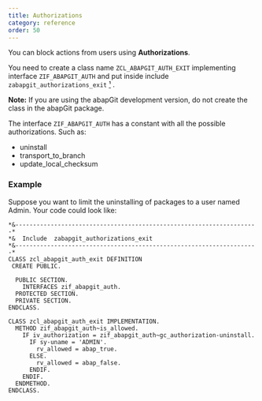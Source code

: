 ```yaml
---
title: Authorizations
category: reference
order: 50
---
```


You can block actions from users using **Authorizations**.

You need to create a class name `ZCL_ABAPGIT_AUTH_EXIT` implementing interface `ZIF_ABAPGIT_AUTH` and put inside include `zabapgit_authorizations_exit` [¹](https://github.com/larshp/abapGit/blob/52758028a7b08101e9c76d1cdab8639d776d3d2b/src/zabapgit.prog.abap#L35 "Link to source code include location") .

**Note:** If you are using the abapGit development version, do not create the class in the abapGit package.

The interface `ZIF_ABAPGIT_AUTH` has a constant with all the possible authorizations. Such as:

- uninstall
- transport_to_branch
- update_local_checksum
  ​             
### Example

Suppose you want to limit the uninstalling of packages to a user named Admin. Your code could look like:

```abap
*&---------------------------------------------------------------------*
*&  Include  zabapgit_authorizations_exit
*&---------------------------------------------------------------------*
CLASS zcl_abapgit_auth_exit DEFINITION
 CREATE PUBLIC.

  PUBLIC SECTION.
    INTERFACES zif_abapgit_auth.
  PROTECTED SECTION.
  PRIVATE SECTION.
ENDCLASS.

CLASS zcl_abapgit_auth_exit IMPLEMENTATION.
  METHOD zif_abapgit_auth~is_allowed.
    IF iv_authorization = zif_abapgit_auth~gc_authorization-uninstall.
      IF sy-uname = 'ADMIN'.
        rv_allowed = abap_true.
      ELSE.
        rv_allowed = abap_false.
      ENDIF.
    ENDIF.
  ENDMETHOD.
ENDCLASS.
```



